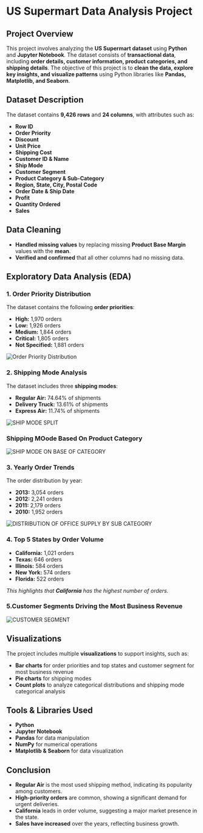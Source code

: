 # US Supermart Data Analysis Project

## Project Overview
This project involves analyzing the **US Supermart dataset** using **Python** and **Jupyter Notebook**. The dataset consists of **transactional data**, including **order details, customer information, product categories, and shipping details**. The objective of this project is to **clean the data, explore key insights, and visualize patterns** using Python libraries like **Pandas, Matplotlib, and Seaborn**.

## Dataset Description
The dataset contains **9,426 rows** and **24 columns**, with attributes such as:

- **Row ID**
- **Order Priority**
- **Discount**
- **Unit Price**
- **Shipping Cost**
- **Customer ID & Name**
- **Ship Mode**
- **Customer Segment**
- **Product Category & Sub-Category**
- **Region, State, City, Postal Code**
- **Order Date & Ship Date**
- **Profit**
- **Quantity Ordered**
- **Sales**

## Data Cleaning
- **Handled missing values** by replacing missing **Product Base Margin** values with the **mean**.
- **Verified and confirmed** that all other columns had no missing data.

## Exploratory Data Analysis (EDA)

### 1. **Order Priority Distribution**
The dataset contains the following **order priorities**:

- **High:** 1,970 orders
- **Low:** 1,926 orders
- **Medium:** 1,844 orders
- **Critical:** 1,805 orders
- **Not Specified:** 1,881 orders

![Order Priority Distribution](https://github.com/user-attachments/assets/e6e12f2a-fcb0-43f6-a3e9-f889a77486bc)


### 2. **Shipping Mode Analysis**
The dataset includes three **shipping modes**:

- **Regular Air:** 74.64% of shipments
- **Delivery Truck:** 13.61% of shipments
- **Express Air:** 11.74% of shipments

![SHIP MODE SPLIT](https://github.com/user-attachments/assets/2cb38803-e488-4832-a2af-39ad336de142)


### **Shipping MOode Based On  Product Category**
![SHIP MODE ON BASE OF CATEGORY ](https://github.com/user-attachments/assets/5011b067-af3b-467b-b8de-1c2a8e78de16)


### 3. **Yearly Order Trends**
The order distribution by year:

- **2013:** 3,054 orders
- **2012:** 2,241 orders
- **2011:** 2,179 orders
- **2010:** 1,952 orders

![DISTRIBUTION OF OFFICE SUPPLY BY SUB CATEGORY](https://github.com/user-attachments/assets/75160dd4-c8c1-4f2f-a32d-3e7c9dde1220)


### 4. **Top 5 States by Order Volume**
- **California:** 1,021 orders
- **Texas:** 646 orders
- **Illinois:** 584 orders
- **New York:** 574 orders
- **Florida:** 522 orders

*This highlights that **California** has the highest number of orders.*

### 5.**Customer Segments Driving the Most Business Revenue**
![CUSTOMER SEGMENT ](https://github.com/user-attachments/assets/99cb888c-88fa-4bcf-adb7-0a555b7daf74)


## Visualizations
The project includes multiple **visualizations** to support insights, such as:

- **Bar charts** for order priorities and top states and customer segment for most business revenue 
- **Pie charts** for shipping modes
- **Count plots** to analyze categorical distributions and shipping mode categorical analysis

## Tools & Libraries Used
- **Python**
- **Jupyter Notebook**
- **Pandas** for data manipulation
- **NumPy** for numerical operations
- **Matplotlib & Seaborn** for data visualization

## Conclusion
- **Regular Air** is the most used shipping method, indicating its popularity among customers.
- **High-priority orders** are common, showing a significant demand for urgent deliveries.
- **California** leads in order volume, suggesting a major market presence in the state.
- **Sales have increased** over the years, reflecting business growth.


